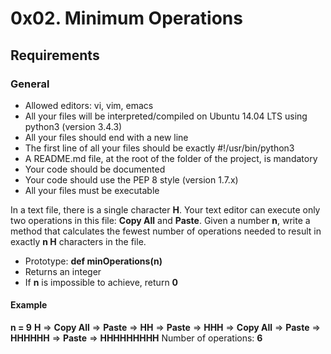 # 0x02. Minimum Operations

## Requirements

### General

* Allowed editors: vi, vim, emacs
* All your files will be interpreted/compiled on Ubuntu 14.04 LTS using python3 (version 3.4.3)
* All your files should end with a new line
* The first line of all your files should be exactly #!/usr/bin/python3
* A README.md file, at the root of the folder of the project, is mandatory
* Your code should be documented
* Your code should use the PEP 8 style (version 1.7.x)
* All your files must be executable

In a text file, there is a single character **H**. Your text editor can execute only two operations in this file: **Copy All** and **Paste**. Given a number **n**, write a method that calculates the fewest number of operations needed to result in exactly **n H** characters in the file.

* Prototype: **def minOperations(n)**
* Returns an integer
* If **n** is impossible to achieve, return **0**

#### Example

**n = 9**
**H** => **Copy All** => **Paste** => **HH** => **Paste** => **HHH** => **Copy All** => **Paste** => **HHHHHH** => **Paste** => **HHHHHHHHH**
Number of operations: **6**
